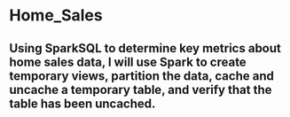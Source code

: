 # Home_Sales
## Using SparkSQL to determine key metrics about home sales data, I will use Spark to create temporary views, partition the data, cache and uncache a temporary table, and verify that the table has been uncached.
